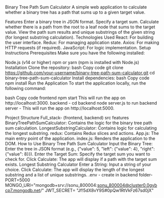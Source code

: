 Binary Tree Path Sum Calculator
A simple web application to calculate whether a binary tree has a path that sums up to a given target value.

Features
Enter a binary tree in JSON format.
Specify a target sum.
Calculate whether there is a path from the root to a leaf node that sums to the target value.
View the path sum results and unique substrings of the given string (for longest substring calculation).
Technologies Used
React: For building the user interface.
Redux: For managing application state.
Axios: For making HTTP requests (if required).
JavaScript: For logic implementation.
Setup Instructions
Prerequisites
Make sure you have the following installed:

Node.js (v14 or higher)
npm or yarn (npm is installed with Node.js)
Installation
Clone the repository:
bash
Copy code
git clone https://github.com/your-username/binary-tree-path-sum-calculator.git
cd binary-tree-path-sum-calculator
Install dependencies:
bash
Copy code
npm install
Run the Application
To start the application locally, run the following command:

bash
Copy code
frontend
npm start
This will run the app on http://localhost:3000.
backend - cd backend
node server.js to run backend server - 
This will run the app on http://localhost:5000.

Project Structure
Full_stack-
(frontend, backend)
src
features
BinaryTreePathSumCalculator: Contains the logic for the binary tree path sum calculation.
LongestSubstringCalculator: Contains logic for calculating the longest substring.
redux: Contains Redux slices and actions.
App.js: The main entry point of the application.
index.js: Renders the application to the DOM.
How to Use
Binary Tree Path Sum Calculator
Input the Binary Tree: Enter the tree in JSON format (e.g., {"value": 5, "left": {"value": 4}, "right": {"value": 8}}).
Enter the Target Sum: Specify the target sum you want to check for.
Click Calculate: The app will display if a path with the target sum exists.
Longest Substring Calculator
Enter a String: Input a string of your choice.
Click Calculate: The app will display the length of the longest substring and a list of unique substrings.
.env - create in backend folder-
PORT=5000
MONGO_URI="mongodb+srv://sonu_800004:sonu_800004@cluster0.0gybcp7.mongodb.net/"
JWT_SECRET= "Jf!5dX8vY9S#0pQw1RtVkFz67sd0jX"
